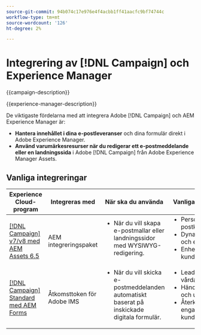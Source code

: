 ```yaml
---
source-git-commit: 94b074c17e976e4f4acbb1ff41aacfc9bf74744c
workflow-type: tm+mt
source-wordcount: '126'
ht-degree: 2%

---
```



# Integrering av [!DNL Campaign] och Experience Manager

{{campaign-description}}

{{experience-manager-description}}

De viktigaste fördelarna med att integrera Adobe [!DNL Campaign] och AEM Experience Manager är:

+ **Hantera innehållet i dina e-postleveranser** och dina formulär direkt i Adobe Experience Manager.
+ **Använd varumärkesresurser när du redigerar ett e-postmeddelande eller en landningssida** i Adobe [!DNL Campaign] från Adobe Experience Manager Assets.

## Vanliga integreringar

<table>
    <thead>
        <tr>
            <th>Experience Cloud-program</th>
            <th>Integreras med</th>
            <th>När ska du använda</th>
            <th>Vanliga användningsfall</th>
        </tr>
    </thead>
    <tbody>
        <tr>
            <td><a href="../../integrations/tutorials/campaign-aem/campaign-v8-with-experience-manager.md" target="_blank" rel="noreferrer">[!DNL Campaign] v7/v8 med AEM Assets 6.5</a></td>
            <td>AEM integreringspaket</td>
            <td>
                <ul style="margin-top: 0;">
                    <li>När du vill skapa e-postmallar eller landningssidor med WYSIWYG-redigering.</li>
                </ul>
            </td>
            <td>
              <ul style="margin-top: 0;">
                <li>Personaliserade e-postkampanjer.</li>
                <li>Dynamiskt innehåll och erbjudanden.</li>
                <li>Enhetlig kundupplevelse.</li>
              </ul>
            </td>
        </tr>      
        <tr>
            <td><a href="https://experienceleague.adobe.com/docs/experience-manager-learn/forms/aem-forms-with-adobe-campaign/aem-forms-with-campaign-standard-getting-started-tutorial.html?lang=sv-SE" target="_blank" rel="noreferrer">[!DNL Campaign] Standard med AEM Forms</a></td>
            <td>Åtkomsttoken för Adobe IMS</td>
            <td>
                <ul style="margin-top: 0;">
                    <li>När du vill skicka e-postmeddelanden automatiskt baserat på inskickade digitala formulär.</li>
                </ul>
            </td>
            <td>
              <ul style="margin-top: 0;">
                <li>Leadproduktion och vårdar.</li>
                <li>Händelseregistreringar och uppföljning.</li>
                <li>Återkoppling och engagemang från kunderna.</li>
              </ul>
            </td>
        </tr>              
    </tbody>          
</table>
